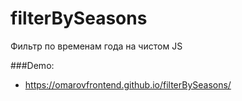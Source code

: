 # filterBySeasons
Фильтр по временам года на чистом JS

###Demo:
 - https://omarovfrontend.github.io/filterBySeasons/
